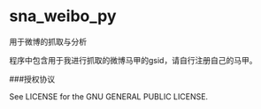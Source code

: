 sna_weibo_py
============

用于微博的抓取与分析

程序中包含用于我进行抓取的微博马甲的gsid，请自行注册自己的马甲。

###授权协议

See LICENSE for the GNU GENERAL PUBLIC LICENSE.